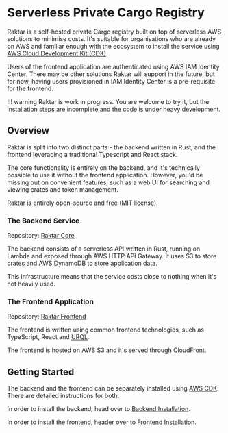 Serverless Private Cargo Registry
=================================

Raktar is a self-hosted private Cargo registry built on top of serverless AWS solutions
to minimise costs. It's suitable for organisations who are already on AWS and familiar
enough with the ecosystem to install the service using
[AWS Cloud Development Kit (CDK)](https://aws.amazon.com/cdk/).

Users of the frontend application are authenticated using AWS IAM Identity Center.
There may be other solutions Raktar will support in the future, but for now,
having users provisioned in IAM Identity Center is a pre-requisite for the frontend.

!!! warning 
    Raktar is work in progress. You are welcome to try it, but the installation steps are incomplete
    and the code is under heavy development.

## Overview

Raktar is split into two distinct parts - the backend written in Rust, and the frontend
leveraging a traditional Typescript and React stack.

The core functionality is entirely on the backend, and it's technically possible to use
it without the frontend application. However, you'd be missing out on convenient features,
such as a web UI for searching and viewing crates and token management.

Raktar is entirely open-source and free (MIT license).

### The Backend Service

Repository: [Raktar Core](https://github.com/raktar-registry/raktar)

The backend consists of a serverless API written in Rust, running on Lambda and exposed through
AWS HTTP API Gateway. It uses S3 to store crates and AWS DynamoDB to store application data.

This infrastructure means that the service costs close to nothing when it's not heavily used.

### The Frontend Application

Repository: [Raktar Frontend](https://github.com/raktar-registry/raktar-app)

The frontend is written using common frontend technologies, such as TypeScript, React
and [URQL](https://formidable.com/open-source/urql/).

The frontend is hosted on AWS S3 and it's served through CloudFront.

## Getting Started

The backend and the frontend can be separately installed using
[AWS CDK](https://aws.amazon.com/cdk/).
There are detailed instructions for both.

In order to install the backend, head over to [Backend Installation](/backend).

In order to install the frontend, header over to [Frontend Installation](/frontend).